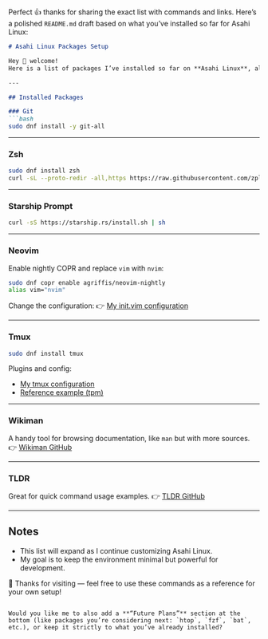 Perfect 👍 thanks for sharing the exact list with commands and links. Here’s a polished `README.md` draft based on what you’ve installed so far for Asahi Linux:

````markdown
# Asahi Linux Packages Setup

Hey 👋 welcome!  
Here is a list of packages I’ve installed so far on **Asahi Linux**, along with installation commands and useful references.

---

## Installed Packages

### Git
```bash
sudo dnf install -y git-all
````

---

### Zsh

```bash
sudo dnf install zsh
curl -sL --proto-redir -all,https https://raw.githubusercontent.com/zplug/installer/master/installer.zsh | zsh
```

---

### Starship Prompt

```bash
curl -sS https://starship.rs/install.sh | sh
```

---

### Neovim

Enable nightly COPR and replace `vim` with `nvim`:

```bash
sudo dnf copr enable agriffis/neovim-nightly
alias vim="nvim"
```

Change the configuration:
👉 [My init.vim configuration](https://github.com/tarowillmakeitright/init.vim)

---

### Tmux

```bash
sudo dnf install tmux
```

Plugins and config:

* [My tmux configuration](https://github.com/tarowillmakeitright/tmuxconf)
* [Reference example (tpm)](https://github.com/tmux-plugins/tpm)

---

### Wikiman

A handy tool for browsing documentation, like `man` but with more sources.
👉 [Wikiman GitHub](https://github.com/filiparag/wikiman)

---

### TLDR

Great for quick command usage examples.
👉 [TLDR GitHub](https://github.com/tldr-pages/tldr)

---

## Notes

* This list will expand as I continue customizing Asahi Linux.
* My goal is to keep the environment minimal but powerful for development.

🚀 Thanks for visiting — feel free to use these commands as a reference for your own setup!

```

Would you like me to also add a **“Future Plans”** section at the bottom (like packages you’re considering next: `htop`, `fzf`, `bat`, etc.), or keep it strictly to what you’ve already installed?
```
